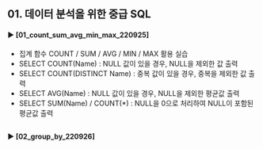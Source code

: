 ####  
## 01. 데이터 분석을 위한 중급 SQL
#### ► [01_count_sum_avg_min_max_220925]  
- 집계 함수 COUNT / SUM / AVG / MIN / MAX 활용 실습
- SELECT COUNT(Name) : NULL 값이 있을 경우, NULL을 제외한 값 출력
- SELECT COUNT(DISTINCT Name) : 중복 값이 있을 경우, 중복을 제외한 값 출력
- SELECT AVG(Name) : NULL 값이 있을 경우, NULL을 제외한 평균값 출력
- SELECT SUM(Name) / COUNT(*) : NULL을 0으로 처리하여 NULL이 포함된 평균값 출력
##  
#### ► [02_group_by_220926]  

